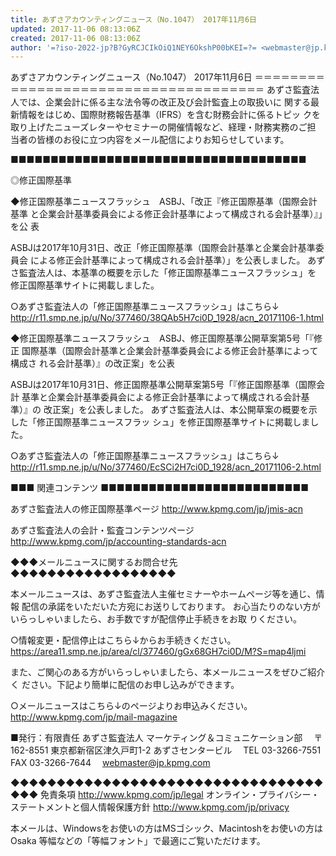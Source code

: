 ```yaml
---
title: あずさアカウンティングニュース（No.1047） 2017年11月6日
updated: 2017-11-06 08:13:06Z
created: 2017-11-06 08:13:06Z
author: '=?iso-2022-jp?B?GyRCJCIkOiQ1NEY6OkshP00bKEI=?= <webmaster@jp.kpmg.com>'
---
```


あずさアカウンティングニュース（No.1047） 2017年11月6日
＝＝＝＝＝＝＝＝＝＝＝＝＝＝＝＝＝＝＝＝＝＝＝＝＝＝＝＝＝＝＝＝＝＝＝＝＝
あずさ監査法人では、企業会計に係る主な法令等の改正及び会計監査上の取扱いに
関する最新情報をはじめ、国際財務報告基準（IFRS）を含む財務会計に係るトピッ
クを取り上げたニューズレターやセミナーの開催情報など、経理・財務実務のご担
当者の皆様のお役に立つ内容をメール配信によりお知らせしています。

■■■■■■■■■■■■■■■■■■■■■■■■■■■■■■■■■■■■■

◎修正国際基準

◆修正国際基準ニュースフラッシュ　ASBJ、「改正『修正国際基準（国際会計基準
と企業会計基準委員会による修正会計基準によって構成される会計基準）』」を公
表

ASBJは2017年10月31日、改正「修正国際基準（国際会計基準と企業会計基準委員会
による修正会計基準によって構成される会計基準）」を公表しました。
あずさ監査法人は、本基準の概要を示した「修正国際基準ニュースフラッシュ」を
修正国際基準サイトに掲載しました。

○あずさ監査法人の「修正国際基準ニュースフラッシュ」はこちら↓
http://r11.smp.ne.jp/u/No/377460/38QAb5H7ci0D_1928/acn_20171106-1.html

◆修正国際基準ニュースフラッシュ　ASBJ、修正国際基準公開草案第5号「『修正
国際基準（国際会計基準と企業会計基準委員会による修正会計基準によって構成さ
れる会計基準）』の改正案」を公表

ASBJは2017年10月31日、修正国際基準公開草案第5号「『修正国際基準（国際会計
基準と企業会計基準委員会による修正会計基準によって構成される会計基準）』の
改正案」を公表しました。
あずさ監査法人は、本公開草案の概要を示した「修正国際基準ニュースフラッ
シュ」を修正国際基準サイトに掲載しました。

○あずさ監査法人の「修正国際基準ニュースフラッシュ」はこちら↓
http://r11.smp.ne.jp/u/No/377460/EcSCi2H7ci0D_1928/acn_20171106-2.html

■■■ 関連コンテンツ ■■■■■■■■■■■■■■■■■■■■■■■■■■

あずさ監査法人の修正国際基準ページ
http://www.kpmg.com/jp/jmis-acn

あずさ監査法人の会計・監査コンテンツページ
http://www.kpmg.com/jp/accounting-standards-acn

◆◆◆メールニュースに関するお問合せ先◆◆◆◆◆◆◆◆◆◆◆◆◆◆◆◆◆◆

本メールニュースは、あずさ監査法人主催セミナーやホームページ等を通じ、情報
配信の承諾をいただいた方宛にお送りしております。
お心当たりのない方がいらっしゃいましたら、お手数ですが配信停止手続きをお取
りください。

○情報変更・配信停止はこちら↓からお手続きください。
https://area11.smp.ne.jp/area/cl/377460/gGx68GH7ci0D/M?S=map4ljmi

また、ご関心のある方がいらっしゃいましたら、本メールニュースをぜひご紹介く
ださい。下記より簡単に配信のお申し込みができます。

○メールニュースはこちら↓のページよりお申込みください。
http://www.kpmg.com/jp/mail-magazine

■発行：有限責任 あずさ監査法人 マーケティング＆コミュニケーション部
　〒162-8551 東京都新宿区津久戸町1-2 あずさセンタービル
　TEL 03-3266-7551　FAX 03-3266-7644
　[webmaster@jp.kpmg.com](mailto:webmaster@jp.kpmg.com)

◆◆◆◆◆◆◆◆◆◆◆◆◆◆◆◆◆◆◆◆◆◆◆◆◆◆◆◆◆◆◆◆◆◆◆◆◆
免責条項
http://www.kpmg.com/jp/legal
オンライン・プライバシー・ステートメントと個人情報保護方針
http://www.kpmg.com/jp/privacy

本メールは、Windowsをお使いの方はMSゴシック、Macintoshをお使いの方はOsaka
等幅などの「等幅フォント」で最適にご覧いただけます。